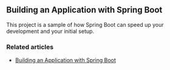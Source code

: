 ## Building an Application with Spring Boot

This project is a sample of how Spring Boot can speed up your development and your initial setup.

### Related articles

* [Building an Application with Spring Boot](https://jocamav.github.io/spring%20boot/2020/01/08/building-an-application-spring-boot.html)

